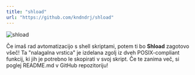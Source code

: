 ```yaml
---
title: "shload"
url: "https://github.com/kndndrj/shload"
---
```


![shload](/images/shload.gif)

Če imaš rad avtomatizacijo s shell skriptami, potem ti bo **Shload** zagotovo
všeč! Ta "nalagalna vrstica" je izdelana zgolj iz dveh POSIX-compliant funkcij,
ki jih je potrebno le skopirati v svoj skript. Če te zanima več, si poglej
README.md v GitHub repozitoriju!
